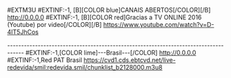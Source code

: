 #EXTM3U 
#EXTINF:-1, [B][COLOR blue]CANAIS ABERTOS[/COLOR][/B] http://0.0.0.0 #EXTINF:-1, [B][COLOR red]Gracias a TV ONLINE 2016 (Youtube) por video[/COLOR][/B] https://www.youtube.com/watch?v=D-4IT5JhCos


------------------------------------------------------------------------------------ #EXTINF:-1,[COLOR lime]---Brasil---[/COLOR] http://0.0.0.0 #EXTINF:-1,Red PAT Brasil https://cvd1.cds.ebtcvd.net/live-redevida/smil:redevida.smil/chunklist_b2128000.m3u8

